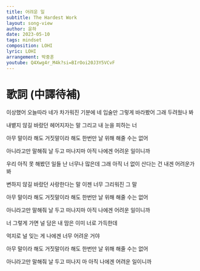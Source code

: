 ```yaml
---
title: 어려운 일
subtitle: The Hardest Work
layout: song-view
author: 윤하
date: 2023-05-10
tags: mindset
composition: LOHI
lyric: LOHI
arrangement: 박중훈
youtube: Q4Xwg4r_M4k?si=BIrOoi20J3Y5VCvF
---
```


# 歌詞 (中譯待補)

이상했어 오늘따라 네가
차가워진 기분에
네 입술만 그렇게 바라봤어
그래 두려웠나 봐

내뱉지 않길 바랐던
헤어지자는 말
그리고 내 눈을 피하는 너

아무 말이라 해도
거짓말이라 해도 한번만
날 위해 해줄 수는 없어

아니라고만 말해줘
날 두고 떠나지마
아직 나에겐 어려운 일이니까

우리 아직 못 해봤던 일들
난 너무나 많은데
그래 아직 너 없이 산다는 건
내겐 어려운가 봐

변하지 않길 바랐던
사랑한다는 말
이젠 너무 그리워진 그 말

아무 말이라 해도
거짓말이라 해도 한번만
날 위해 해줄 수는 없어

아니라고만 말해줘
날 두고 떠나지마
아직 나에겐 어려운 일이니까

너 그렇게 가면
널 담은 내 맘은
이미 너로 가득한데

억지로 널 잊는 게
나에겐 너무 어려운 거야

아무 말이라 해도
거짓말이라 해도 한번만
날 위해 해줄 수는 없어

아니라고만 말해줘
날 두고 떠나지 마
아직 나에겐 어려운 일이니까
